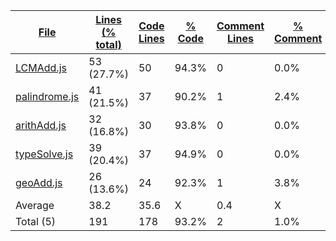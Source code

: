 
|[File](https://github.com/jojo2357/APCSp-CreationProject/tree/main/Statistics%2Fjavascript%2FNameAscending.md%2F)|[Lines (% total)](https://github.com/jojo2357/APCSp-CreationProject/tree/main/Statistics%2Fjavascript%2FLinesDescending.md%2F)|[Code Lines](https://github.com/jojo2357/APCSp-CreationProject/tree/main/Statistics%2Fjavascript%2FCodeDescending.md%2F)|[% Code](https://github.com/jojo2357/APCSp-CreationProject/tree/main/Statistics%2Fjavascript%2FProportionCodeDescending.md%2F)|[Comment Lines](https://github.com/jojo2357/APCSp-CreationProject/tree/main/Statistics%2Fjavascript%2FCommentsDescending.md%2F)|[% Comment](https://github.com/jojo2357/APCSp-CreationProject/tree/main/Statistics%2Fjavascript%2FProportionCommentsDescending.md%2F)|[Blank Lines](https://github.com/jojo2357/APCSp-CreationProject/tree/main/Statistics%2Fjavascript%2FBlanksAscending.md%2F)|[% Blank](https://github.com/jojo2357/APCSp-CreationProject/tree/main/Statistics%2Fjavascript%2FProportionBlanksDescending.md%2F)|
| --- | --- | --- | --- | --- | --- | --- | --- |
|[LCMAdd.js](https://github.com/jojo2357/APCSp-CreationProject/tree/main/src%2FLCMAdd.js)|53 (27.7%)|50|94.3%|0|0.0%|3|5.7%|
|[palindrome.js](https://github.com/jojo2357/APCSp-CreationProject/tree/main/src%2Fpalindrome.js)|41 (21.5%)|37|90.2%|1|2.4%|3|7.3%|
|[arithAdd.js](https://github.com/jojo2357/APCSp-CreationProject/tree/main/src%2FarithAdd.js)|32 (16.8%)|30|93.8%|0|0.0%|2|6.3%|
|[typeSolve.js](https://github.com/jojo2357/APCSp-CreationProject/tree/main/src%2FtypeSolve.js)|39 (20.4%)|37|94.9%|0|0.0%|2|5.1%|
|[geoAdd.js](https://github.com/jojo2357/APCSp-CreationProject/tree/main/src%2FgeoAdd.js)|26 (13.6%)|24|92.3%|1|3.8%|1|3.8%|
|Average |38.2|35.6|X|0.4|X|2.2|X|
|Total (5)|191|178|93.2%|2| 1.0%|11|5.8%|